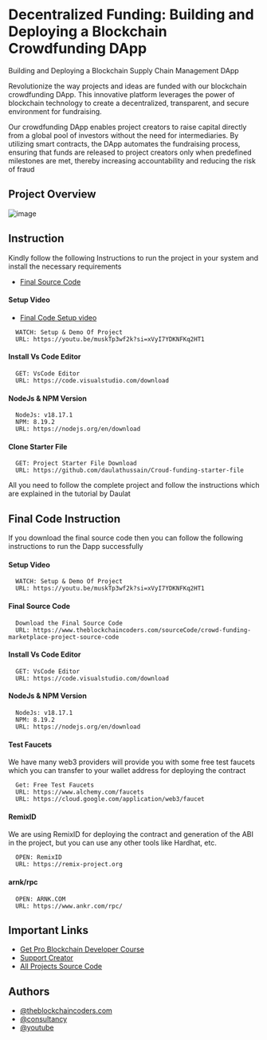 # Decentralized Funding: Building and Deploying a Blockchain Crowdfunding DApp

Building and Deploying a Blockchain Supply Chain Management DApp

Revolutionize the way projects and ideas are funded with our blockchain crowdfunding DApp. This innovative platform leverages the power of blockchain technology to create a decentralized, transparent, and secure environment for fundraising.

Our crowdfunding DApp enables project creators to raise capital directly from a global pool of investors without the need for intermediaries. By utilizing smart contracts, the DApp automates the fundraising process, ensuring that funds are released to project creators only when predefined milestones are met, thereby increasing accountability and reducing the risk of fraud

## Project Overview

![image](https://github.com/user-attachments/assets/ce2202cc-1fab-4971-aeda-d0648cda760e)


## Instruction

Kindly follow the following Instructions to run the project in your system and install the necessary requirements

- [Final Source Code](https://www.theblockchaincoders.com/sourceCode/crowd-funding-marketplace-project-source-code)

#### Setup Video

- [Final Code Setup video](https://youtu.be/muskTp3wf2k?si=xVyI7YDKNFKq2HT1)

```
  WATCH: Setup & Demo Of Project
  URL: https://youtu.be/muskTp3wf2k?si=xVyI7YDKNFKq2HT1
```

#### Install Vs Code Editor

```
  GET: VsCode Editor
  URL: https://code.visualstudio.com/download
```

#### NodeJs & NPM Version

```
  NodeJs: v18.17.1
  NPM: 8.19.2
  URL: https://nodejs.org/en/download
```

#### Clone Starter File

```
  GET: Project Starter File Download
  URL: https://github.com/daulathussain/Croud-funding-starter-file
```

All you need to follow the complete project and follow the instructions which are explained in the tutorial by Daulat

## Final Code Instruction

If you download the final source code then you can follow the following instructions to run the Dapp successfully

#### Setup Video

```
  WATCH: Setup & Demo Of Project
  URL: https://youtu.be/muskTp3wf2k?si=xVyI7YDKNFKq2HT1
```

#### Final Source Code

```
  Download the Final Source Code
  URL: https://www.theblockchaincoders.com/sourceCode/crowd-funding-marketplace-project-source-code
```

#### Install Vs Code Editor

```
  GET: VsCode Editor
  URL: https://code.visualstudio.com/download
```

#### NodeJs & NPM Version

```
  NodeJs: v18.17.1
  NPM: 8.19.2
  URL: https://nodejs.org/en/download
```

#### Test Faucets

We have many web3 providers will provide you with some free test faucets which you can transfer to your wallet address for deploying the contract

```
  Get: Free Test Faucets
  URL: https://www.alchemy.com/faucets
  URL: https://cloud.google.com/application/web3/faucet
```

#### RemixID

We are using RemixID for deploying the contract and generation of the ABI in the project, but you can use any other tools like Hardhat, etc.

```
  OPEN: RemixID
  URL: https://remix-project.org
```

#### arnk/rpc

```
  OPEN: ARNK.COM
  URL: https://www.ankr.com/rpc/
```

## Important Links

- [Get Pro Blockchain Developer Course](https://www.theblockchaincoders.com/pro-nft-marketplace)
- [Support Creator](https://bit.ly/Support-Creator)
- [All Projects Source Code](https://www.theblockchaincoders.com/SourceCode)

## Authors

- [@theblockchaincoders.com](https://www.theblockchaincoders.com/)
- [@consultancy](https://www.theblockchaincoders.com/consultancy)
- [@youtube](https://www.youtube.com/@daulathussain)
